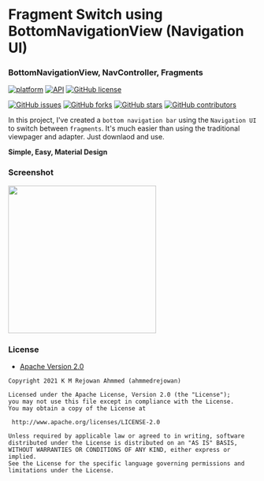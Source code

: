 # Fragment Switch using BottomNavigationView (Navigation UI)
### BottomNavigationView, NavController, Fragments

[![platform](https://img.shields.io/badge/platform-Android-yellow.svg)](https://www.android.com)
 [![API](https://img.shields.io/badge/API-21%2B-brightgreen.svg?style=flat)](https://android-arsenal.com/api?level=21) [![GitHub license](https://img.shields.io/github/license/ahmmedrejowan/BottomNavitaionView-fragment)](https://github.com/ahmmedrejowan/BottomNavitaionView-fragment/blob/master/LICENSE)  
 
 [![GitHub issues](https://img.shields.io/github/issues/ahmmedrejowan/BottomNavitaionView-fragment)](https://github.com/ahmmedrejowan/BottomNavitaionView-fragment/issues) [![GitHub forks](https://img.shields.io/github/forks/ahmmedrejowan/BottomNavitaionView-fragment)](https://github.com/ahmmedrejowan/BottomNavitaionView-fragment/network) [![GitHub stars](https://img.shields.io/github/stars/ahmmedrejowan/BottomNavitaionView-fragment)](https://github.com/ahmmedrejowan/BottomNavitaionView-fragment/stargazers) [![GitHub contributors](https://img.shields.io/github/contributors/ahmmedrejowan/BottomNavitaionView-fragment)](https://github.com/ahmmedrejowan/BottomNavitaionView-fragment/graphs/contributors)
 
In this project, I've created a `bottom navigation bar` using the `Navigation UI` to switch between `fragments`. It's much easier than using the traditional viewpager and adapter. Just downlaod and use. 

<b> Simple, Easy, Material Design </b>

### Screenshot
<img src="https://user-images.githubusercontent.com/42619122/129338276-4ce9c64e-d313-4f28-93c8-3813b7ae0ded.png" width="300px"/>


### License
* [Apache Version 2.0](http://www.apache.org/licenses/LICENSE-2.0.html)

```
Copyright 2021 K M Rejowan Ahmmed (ahmmedrejowan)

Licensed under the Apache License, Version 2.0 (the "License");
you may not use this file except in compliance with the License.
You may obtain a copy of the License at

 http://www.apache.org/licenses/LICENSE-2.0

Unless required by applicable law or agreed to in writing, software
distributed under the License is distributed on an "AS IS" BASIS,
WITHOUT WARRANTIES OR CONDITIONS OF ANY KIND, either express or implied.
See the License for the specific language governing permissions and
limitations under the License.

```

